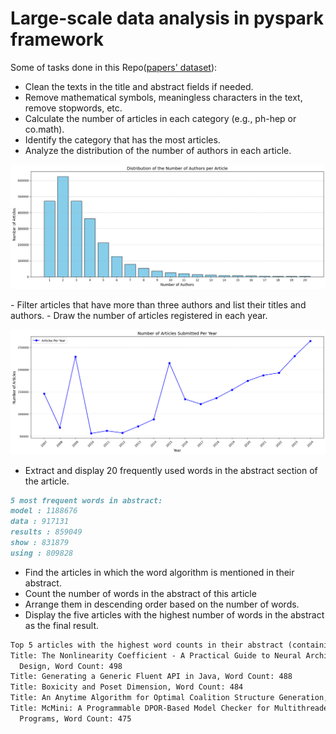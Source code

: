# Large-scale data analysis in pyspark framework

Some of tasks done in this Repo([papers' dataset](https://drive.google.com/file/d/1-EhpZaY5gvbgNuEU5IskmlQ0EnNAG5cu/view?usp=drive_link)):
- Clean the texts in the title and abstract fields if needed. 
- Remove mathematical symbols, meaningless characters in the text, remove stopwords, etc. 
- Calculate the number of articles in each category (e.g., ph-hep or co.math).
- Identify the category that has the most articles.
- Analyze the distribution of the number of authors in each article. 
<p align="center">
    <img src="1.png" alt="Descriptive Alt Text" class="fit-width-image">
</p>
- Filter articles that have more than three authors and list their titles and authors. 
- Draw the number of articles registered in each year. 
<p align="center">
    <img src="2.png" alt="Descriptive Alt Text" class="fit-width-image">
</p>

- Extract and display 20 frequently used words in the abstract section of the article.
```markdown
5 most frequent words in abstract:
model : 1188676
data : 917131
results : 859049
show : 831879
using : 809828
```
- Find the articles in which the word algorithm is mentioned in their abstract. 
- Count the number of words in the abstract of this article 
- Arrange them in descending order based on the number of words. 
- Display the five articles with the highest number of words in the abstract as the final result.   
```markdown
Top 5 articles with the highest word counts in their abstract (containing 'algorithm'):
Title: The Nonlinearity Coefficient - A Practical Guide to Neural Architecture
  Design, Word Count: 498
Title: Generating a Generic Fluent API in Java, Word Count: 488
Title: Boxicity and Poset Dimension, Word Count: 484
Title: An Anytime Algorithm for Optimal Coalition Structure Generation, Word Count: 484
Title: McMini: A Programmable DPOR-Based Model Checker for Multithreaded
  Programs, Word Count: 475
```
